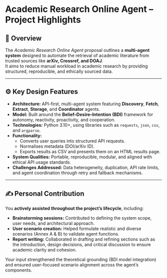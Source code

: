 # Academic Research Online Agent – Project Highlights

## 🧠 Overview
The *Academic Research Online Agent* proposal outlines a **multi-agent system** designed to automate the retrieval of academic literature from trusted sources like **arXiv, Crossref, and DOAJ**.  
It aims to reduce manual workload in academic research by providing structured, reproducible, and ethically sourced data.

---

## ⚙️ Key Design Features
- **Architecture:** API-first, multi-agent system featuring **Discovery**, **Fetch**, **Extract**, **Storage**, and **Coordinator** agents.  
- **Model:** Built around the **Belief–Desire–Intention (BDI)** framework for autonomy, reactivity, proactivity, and cooperation.  
- **Technologies:** Python 3.10+, using libraries such as `requests`, `json`, `csv`, and `argparse`.  
- **Functionality:**  
  - Converts user queries into structured API requests.  
  - Normalises metadata (DOI/arXiv ID).  
  - Exports results as CSV and presents them on an HTML results page.  
- **System Qualities:** Portable, reproducible, modular, and aligned with ethical API usage standards.  
- **Challenges Addressed:** Data heterogeneity, duplication, API rate limits, and agent coordination through retry and fallback mechanisms.  

---

## ✍️ Personal Contribution
You **actively assisted throughout the project’s lifecycle**, including:  
- **Brainstorming sessions:** Contributed to defining the system scope, user needs, and architectural approach.  
- **User scenario creation:** Helped formulate realistic and diverse scenarios (Annex A & B) to validate agent functions.  
- **Report writing:** Collaborated in drafting and refining sections such as the introduction, design decisions, and critical discussion to ensure academic clarity and cohesion.  

Your input strengthened the theoretical grounding (BDI model integration) and ensured user-focused scenario alignment across the agent’s components.

